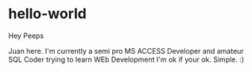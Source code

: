 # hello-world

Hey Peeps

Juan here. I'm currently a semi pro MS ACCESS Developer and amateur SQL Coder trying to learn WEb Development
I'm ok if your ok.  Simple.  :)
